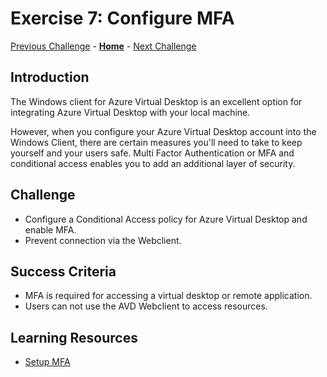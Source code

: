 # Exercise 7: Configure MFA

[Previous Challenge](./06-RDP-properties.md) - **[Home](../Readme.md)** - [Next Challenge](./xxx.md)

## Introduction
The Windows client for Azure Virtual Desktop is an excellent option for integrating Azure Virtual Desktop with your local machine. 

However, when you configure your Azure Virtual Desktop account into the Windows Client, there are certain measures you'll need to take to keep yourself and your users safe.
Multi Factor Authentication or MFA and conditional access enables you to add an additional layer of security.

## Challenge 
- Configure a Conditional Access policy for Azure Virtual Desktop and enable MFA.
- Prevent connection via the Webclient.

## Success Criteria
- MFA is required for accessing a virtual desktop or remote application.
- Users can not use the AVD Webclient to access resources.

## Learning Resources
- [Setup MFA](https://learn.microsoft.com/en-us/azure/virtual-desktop/set-up-mfa)
